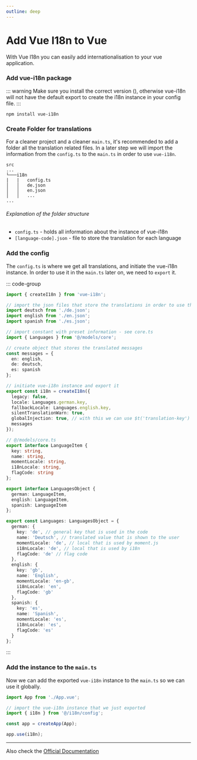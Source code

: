 ```yaml
---
outline: deep
---
```


# Add Vue I18n to Vue

With Vue I18n you can easily add internationalisation to your vue application. 

### Add vue-i18n package
::: warning
Make sure you install the correct version (<Badge type="tip" text="^9.9.0" />), otherwise vue-i18n will not have the
default export to create the i18n instance in your config file.
:::
```console
npm install vue-i18n
```

### Create Folder for translations

For a cleaner project and a cleaner `main.ts`, it's recommended to add a folder all the translation related
files. In a later step we will import the information from the `config.ts` to the `main.ts` in order to use
`vue-i18n`.

```
src
...
└───i18n
|   |   config.ts
│   │   de.json
│   │   en.json
│   │   ...
...
```

###### Explanation of the folder structure

- `config.ts` - holds all information about the instance of vue-i18n
- `[language-code].json` - file to store the translation for each language

### Add the config

The `config.ts` is where we get all translations, and initiate the vue-i18n instance. In order to use it in
the `main.ts` later on, we need to `export` it.

::: code-group
```typescript  [i18n/config.ts]
import { createI18n } from 'vue-i18n';

// import the json files that store the translations in order to use them in your vue project
import deutsch from './de.json';
import english from './en.json';
import spanish from './es.json';

// import constant with preset information - see core.ts
import { Languages } from '@/models/core';

// create object that stores the translated messages
const messages = {
  en: english,
  de: deutsch,
  es: spanish
};

// initiate vue-i18n instance and export it
export const i18n = createI18n({
  legacy: false,
  locale: Languages.german.key,
  fallbackLocale: Languages.english.key,
  silentTranslationWarn: true,
  globalInjection: true, // with this we can use $t('translation-key') inside the templates
  messages
});
```

```typescript [core.ts (for constant)]
// @/models/core.ts
export interface LanguageItem {
  key: string,
  name: string,
  momentLocale: string,
  i18nLocale: string,
  flagCode: string
};

export interface LanguagesObject {
  german: LanguageItem,
  english: LanguageItem,
  spanish: LanguageItem
};

export const Languages: LanguagesObject = {
  german: {
    key: 'de', // general key that is used in the code
    name: 'Deutsch', // translated value that is shown to the user
    momentLocale: 'de', // local that is used by moment.js 
    i18nLocale: 'de', // local that is used by i18n
    flagCode: 'de' // flag code
  },
  english: {
    key: 'gb',
    name: 'English',
    momentLocale: 'en-gb',
    i18nLocale: 'en',
    flagCode: 'gb'
  },
  spanish: {
    key: 'es',
    name: 'Spanish',
    momentLocale: 'es',
    i18nLocale: 'es',
    flagCode: 'es'
  }
};
```
:::

### Add the instance to the `main.ts`

Now we can add the exported `vue-i18n` instance to the `main.ts` so we can use it globally. 

```typescript
import App from './App.vue';

// import the vue-i18n instance that we just exported
import { i18n } from '@/i18n/config';

const app = createApp(App);

app.use(i18n);
```

---
Also check the [Official Documentation](https://kazupon.github.io/vue-i18n/installation.html#compatibility-note)